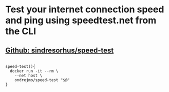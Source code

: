 # Test your internet connection speed and ping using speedtest.net from the CLI
## [Github: sindresorhus/speed-test](https://github.com/sindresorhus/speed-test)
<pre>
<code>
speed-test(){  
  docker run -it --rm \  
    --net host \
    ondrejmo/speed-test "$@"  
}  
</code>
</pre>
